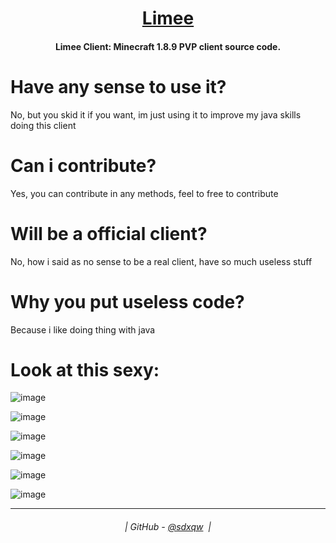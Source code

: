 <h1 align="center">
  <a href="https://github.com/sdxqw/limee">Limee</a>
</h1>

<h4 align="center">Limee Client: Minecraft 1.8.9 PVP client source code.</h4>

# Have any sense to use it?
No, but you skid it if you want, im just using it to improve my java skills doing this client

# Can i contribute?
Yes, you can contribute in any methods, feel to free to contribute 

# Will be a official client?
No, how i said as no sense to be a real client, have so much useless stuff

# Why you put useless code?
Because i like doing thing with java

# Look at this sexy:

![image](https://user-images.githubusercontent.com/94248011/182497233-7cbb8e63-2348-4bfb-afb6-d0649fc63afb.png)

![image](https://user-images.githubusercontent.com/94248011/182728977-2819a0bf-83b5-4e11-ba30-3ef4fe2a075f.png)

![image](https://user-images.githubusercontent.com/94248011/182729081-6d75c235-9acb-419a-979e-ba77cdf35545.png)

![image](https://user-images.githubusercontent.com/94248011/182729004-10042032-31f4-4314-a8e9-c57a7b99fe3d.png)

![image](https://user-images.githubusercontent.com/94248011/182729093-58470085-db4b-4876-97d8-965f5fc45e9b.png)

![image](https://user-images.githubusercontent.com/94248011/182729107-7f00de4f-653c-4fe6-8be8-88cdddf9ea6e.png)

---
<h6 align="center">
  | GitHub - <a href="https://github.com/sdxqw">@sdxqw</a> 
  |
</h6>
